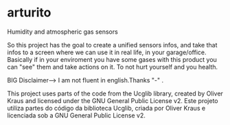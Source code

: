# arturito
Humidity and atmospheric gas sensors

So this project has the goal to create a unified sensors infos, and take that infos to a screen where we can use it in real life, in your garage/office.
Basically if in your enviroment you have some gases with this product you can "see" them and take actions on it.
To not hurt yourself and you health.

BIG Disclaimer--> I am not fluent in english.Thanks "-" .

This project uses parts of the code from the Ucglib library, created by Oliver Kraus and licensed under the GNU General Public License v2.
Este projeto utiliza partes do código da biblioteca Ucglib, criada por Oliver Kraus e licenciada sob a GNU General Public License v2.
